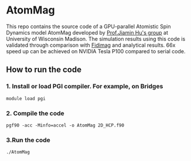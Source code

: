 # AtomMag
This repo contains the source code of a GPU-parallel Atomistic Spin Dynamics model AtomMag developed by [Prof.Jiamin Hu's group](https://mesomod.weebly.com/software.html) at University of Wisconsin Madison. The simulation results using this code is validated through comparison with [Fidimag](https://fidimag.readthedocs.io/en/latest/ipynb/steepest_descent_atomistic.html) and analytical results. 66x speed up can be achieved on NVIDIA Tesla P100 compared to serial code. 

## How to run the code

### 1. Install or load PGI compiler. For example, on Bridges
```
module load pgi
```

### 2. Compile the code 
```
pgf90 -acc -Minfo=accel -o AtomMag 2D_HCP.f90
```

### 3.Run the code
```
./AtomMag
```
